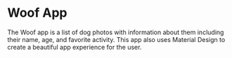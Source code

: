 Woof App
==================================

The Woof app is a list of dog photos with information about them including their name, age, and favorite activity. This app also uses Material Design to create a beautiful app experience for the user.